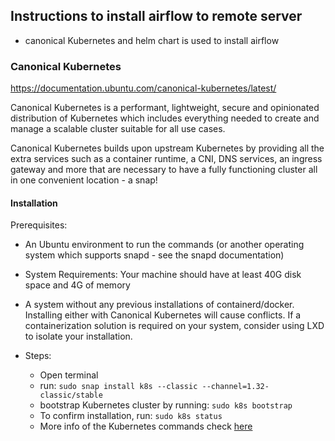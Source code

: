 ## Instructions to install airflow to remote server
- canonical Kubernetes and helm chart is used to install airflow

### Canonical Kubernetes

https://documentation.ubuntu.com/canonical-kubernetes/latest/

Canonical Kubernetes is a performant, lightweight, secure and opinionated distribution of Kubernetes which includes everything needed to create and manage a scalable cluster suitable for all use cases.

Canonical Kubernetes builds upon upstream Kubernetes by providing all the extra services such as a container runtime, a CNI, DNS services, an ingress gateway and more that are necessary to have a fully functioning cluster all in one convenient location - a snap!

#### Installation
Prerequisites:
- An Ubuntu environment to run the commands (or another operating system which supports snapd - see the snapd documentation)

- System Requirements: Your machine should have at least 40G disk space and 4G of memory

- A system without any previous installations of containerd/docker. Installing either with Canonical Kubernetes will cause conflicts. If a containerization solution is required on your system, consider using LXD to isolate your installation.

- Steps:
    - Open terminal
    - run: ```sudo snap install k8s --classic --channel=1.32-classic/stable```
    - bootstrap Kubernetes cluster by running: ```sudo k8s bootstrap```
    - To confirm installation, run: ```sudo k8s status```
    - More info of the Kubernetes commands check [here](docs/systems/hetzner/kubernetes_commands.md)